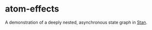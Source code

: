 # atom-effects

A demonstration of a deeply nested, asynchronous state graph in [Stan](https://github.com/rkrupinski/stan).
